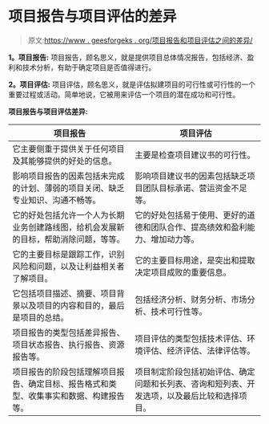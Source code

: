 # 项目报告与项目评估的差异

> 原文:[https://www . geesforgeks . org/项目报告和项目评估之间的差异/](https://www.geeksforgeeks.org/difference-between-project-report-and-project-appraisal/)

**1。项目报告:**
项目报告，顾名思义，就是提供项目总体情况报告，包括经济、盈利和技术分析，有助于确定项目是否值得进行。

**2。项目评估:**
项目评估，顾名思义，就是评估拟建项目的可行性或可行性的一个重要过程或活动。简单地说，它被用来评估一个项目的潜在成功和可行性。

**项目报告与项目评估差异:**

<center>

| 项目报告 | 项目评估 |
| --- | --- |
| 它主要侧重于提供关于任何项目及其能够提供的好处的信息。 | 主要是检查项目建议书的可行性。 |
| 影响项目报告的因素包括未完成的计划、薄弱的项目关闭、缺乏专业知识、沟通不畅等。 | 影响项目建议书的因素包括缺乏项目团队目标承诺、营运资金不足等。 |
| 它的好处包括允许一个人为长期业务创建路线图，给机会发展新的目标，帮助消除问题，等等。 | 它的好处包括易于使用、更好的道德和团队合作、提高绩效和盈利能力、增加动力等。 |
| 它的主要目标是跟踪工作，识别风险和问题，以及让利益相关者了解项目。 | 它的主要目标用途，是突出和提取决定项目成败的重要信息。 |
| 它包括项目描述、摘要、项目背景以及项目的内容和目的，最后是项目的总结。 | 包括经济分析、财务分析、市场分析、技术可行性等。 |
| 项目报告的类型包括差异报告、项目状态报告、执行报告、资源报告等。 | 项目评估的类型包括技术评估、环境评估、经济评估、法律评估等。 |
| 项目报告的阶段包括理解项目报告、确定目标、报告格式和类型、收集事实和数据、构建报告等。 | 项目制定阶段包括初始评估、确定问题和长列表、咨询和短列表、开发选项，以及最后比较和选择项目。 |

</center>
